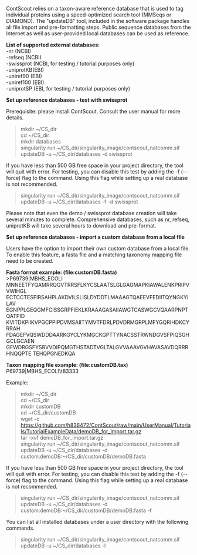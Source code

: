 ContScout relies on a taxon-aware reference database that is used to tag individual proteins using a speed-optimized search tool (MMSeqs or DIAMOND). The "updateDB" tool, included in the software package handles all file import and pre-formatting steps. Public sequence databases from the Internet as well as user-provided local databases can be used as reference. 

**List of supported external databases:**  
-nr (NCBI)  
-refseq (NCBI)  
-swissprot (NCBI, for testing / tutorial purposes only)  
-uniprotKB(EBI)   
-uniref90 (EBI)  
-uniref100 (EBI)  
-uniprotSP (EBI, for testing / tutorial purposes only)

**Set up reference databases - test with swissprot**

Prerequisite: please install ContScout. Consult the user manual for more details.  

>mkdir ~/CS_dir  
>cd ~/CS_dir  
>mkdir databases  
>singularity run ~/CS_dir/singularity_image/contscout_natcomm.sif updateDB -u ~/CS_dir/databases -d swissprot

If you have less than 500 GB free space in your project directory, the tool will quit with error. For testing, you can disable this test by adding the -f (--force) flag to the command. Using this flag while setting up a real database is not recommended.

>singularity run ~/CS_dir/singularity_image/contscout_natcomm.sif updateDB -u ~/CS_dir/databases -f -d swissprot  

Please note that even the demo / swissprot database creation will take several minutes to complete. Comprehensive databases, such as nr, refseq, uniprotKB will take several hours to download and pre-format.

**Set up reference databases - import a custom database from a local file**

Users have the option to import their own custom database from a local file. To enable this feature, a fasta file and a matching taxonomy mapping file need to be created.

**Fasta format example: (file:customDB.fasta)**  
\>P69739|MBHS_ECOLI
MNNEETFYQAMRRQGVTRRSFLKYCSLAATSLGLGAGMAPKIAWALENKPRIPVVWIHGL
ECTCCTESFIRSAHPLAKDVILSLISLDYDDTLMAAAGTQAEEVFEDIITQYNGKYILAV
EGNPPLGEQGMFCISSGRPFIEKLKRAAAGASAIIAWGTCASWGCVQAARPNPTQATPID
KVITDKPIIKVPGCPPIPDVMSAIITYMVTFDRLPDVDRMGRPLMFYGQRIHDKCYRRAH
FDAGEFVQSWDDDAARKGYCLYKMGCKGPTTYNACSSTRWNDGVSFPIQSGHGCLGCAEN
GFWDRGSFYSRVVDIPQMGTHSTADTVGLTALGVVAAAVGVHAVASAVDQRRRHNQQPTE
TEHQPGNEDKQA  
  
**Taxon mapping file example: (file:customDB.tax)**  
P69739|MBHS_ECOLI\t83333  

Example:

>mkdir ~/CS_dir  
>cd ~/CS_dir  
>mkdir customDB  
>cd ~/CS_dir/customDB  
>wget -c https://github.com/h836472/ContScout/raw/main/UserManual/Tutorials/TutorialExampleData/demoDB_for_import.tar.gz   
>tar -xvf demoDB_for_import.tar.gz   
>singularity run ~/CS_dir/singularity_image/contscout_natcomm.sif updateDB -u ~/CS_dir/databases -d custom\:demoDB\:\~/CS_dir/customDB/demoDB.fasta
  
If you have less than 500 GB free space in your project directory, the tool will quit with error. For testing, you can disable this test by adding the -f (--force) flag to the command. Using this flag while setting up a real database is not recommended.
>singularity run ~/CS_dir/singularity_image/contscout_natcomm.sif updateDB -u ~/CS_dir/databases -d custom\:demoDB\:\~/CS_dir/customDB/demoDB.fasta -f

You can list all installed databases under a user directory with the following commands.
>singularity run ~/CS_dir/singularity_image/contscout_natcomm.sif updateDB -u ~/CS_dir/databases -l
